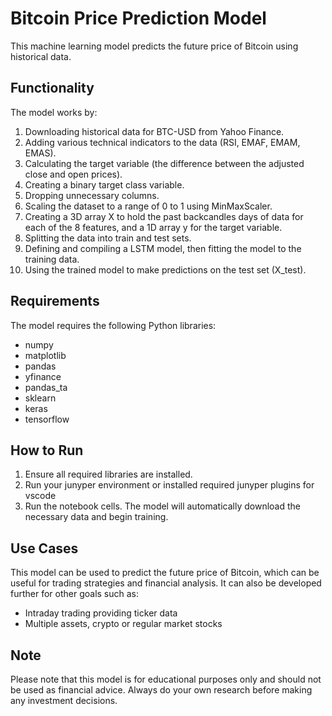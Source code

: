 # Bitcoin Price Prediction Model

This machine learning model predicts the future price of Bitcoin using historical data.

## Functionality

The model works by:
1. Downloading historical data for BTC-USD from Yahoo Finance.
2. Adding various technical indicators to the data (RSI, EMAF, EMAM, EMAS).
3. Calculating the target variable (the difference between the adjusted close and open prices).
4. Creating a binary target class variable.
5. Dropping unnecessary columns.
6. Scaling the dataset to a range of 0 to 1 using MinMaxScaler.
7. Creating a 3D array X to hold the past backcandles days of data for each of the 8 features, and a 1D array y for the target variable.
8. Splitting the data into train and test sets.
9. Defining and compiling a LSTM model, then fitting the model to the training data.
10. Using the trained model to make predictions on the test set (X_test).

## Requirements

The model requires the following Python libraries:
- numpy
- matplotlib
- pandas
- yfinance
- pandas_ta
- sklearn
- keras
- tensorflow

## How to Run

1. Ensure all required libraries are installed.
2. Run your junyper environment or installed required junyper plugins for vscode
3. Run the notebook cells. The model will automatically download the necessary data and begin training.

## Use Cases

This model can be used to predict the future price of Bitcoin, which can be useful for trading strategies and financial analysis. It can also be developed further for other goals such as:
- Intraday trading providing ticker data
- Multiple assets, crypto or regular market stocks

## Note

Please note that this model is for educational purposes only and should not be used as financial advice. Always do your own research before making any investment decisions.
